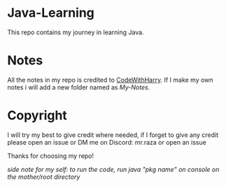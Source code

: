 # Java-Learning
 This repo contains my journey in learning Java.

# Notes
 All the notes in my repo is credited to [CodeWithHarry](https://www.codewithharry.com/). If I make my own notes i will add a new folder named as _My-Notes_. 

# Copyright
 I will try my best to give credit where needed, if I forget to give any credit please open an issue or DM me on Discord: mr.raza or open an issue

Thanks for choosing my repo!


_side note for my self: to run the code, run java "pkg name" on console on the mother/root directory_
